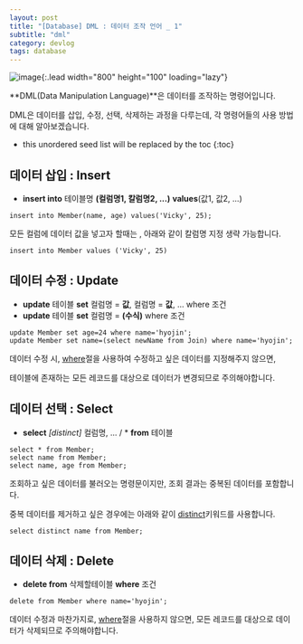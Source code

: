 ```yaml
---
layout: post
title: "[Database] DML : 데이터 조작 언어 _ 1"
subtitle: "dml"
category: devlog
tags: database
---
```


![image](https://byline.network/wp-content/uploads/2017/10/mysql-logo.jpg){:.lead width="800" height="100" loading="lazy"}

**DML(Data Manipulation Language)**은 데이터를 조작하는 명령어입니다.

DML은 데이터를 삽입, 수정, 선택, 삭제하는 과정을 다루는데, 각 명령어들의 사용 방법에 대해 알아보겠습니다.

<!--more-->

* this unordered seed list will be replaced by the toc
{:toc}
## 데이터 삽입 : Insert

* **insert into** 테이블명 **(컬럼명1, 칼럼명2, ...)** **values**(값1, 값2, ...)				

```mysql
insert into Member(name, age) values('Vicky', 25);
```

모든 컬럼에 데이터 값을 넣고자 할때는 , 아래와 같이 칼럼명 지정 생략 가능합니다.

```mysql
insert into Member values ('Vicky', 25)
```





## 데이터 수정 : Update

* **update** 테이블 **set** 컬럼명 = **값**, 컬럼명 = **값**, ...  where 조건
* **update** 테이블 **set** 컬럼명 = **(수식)** where 조건

```mysql
update Member set age=24 where name='hyojin';
update Member set name=(select newName from Join) where name='hyojin';
```

데이터 수정 시, <u>where</u>절을 사용하여 수정하고 싶은 데이터를 지정해주지 않으면, 

테이블에 존재하는 모든 레코드를 대상으로 데이터가 변경되므로 주의해야합니다.





## 데이터 선택 : Select

* **select** *[distinct]* 컬럼명, ... / * **from** 테이블 

```mysql
select * from Member;
select name from Member;
select name, age from Member;
```

조회하고 싶은 데이터를 불러오는 명령문이지만, 조회 결과는 중복된 데이터를 포함합니다.

중복 데이터를 제거하고 싶은 경우에는 아래와 같이 <u>distinct</u>키워드를 사용합니다.

```mysql
select distinct name from Member;
```





## 데이터 삭제 : Delete

* **delete from** 삭제할테이블 **where** 조건

```mysql
delete from Member where name='hyojin';
```

데이터 수정과 마찬가지로, <u>where</u>절을 사용하지 않으면, 모든 레코드를 대상으로 데이터가 삭제되므로 주의해야합니다. 
